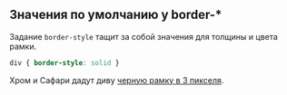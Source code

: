 ## Значения по умолчанию у border-*

Задание `border-style` тащит за собой значения для толщины и цвета рамки.

```css
div { border-style: solid }
```

Хром и Сафари дадут диву [черную рамку в 3 пикселя](http://codepen.io/anon/pen/wMzoyO).
